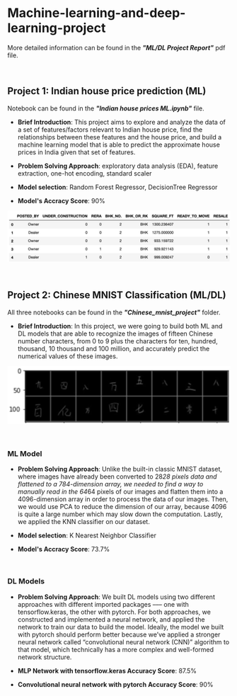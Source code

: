 # Machine-learning-and-deep-learning-project
More detailed information can be found in the ***"ML/DL Project Report"*** pdf file.

<br/>

## Project 1: Indian house price prediction (ML)
Notebook can be found in the ***"Indian house prices ML.ipynb"*** file.

- **Brief Introduction**: This project aims to explore and analyze the data of a set of features/factors relevant to Indian house price, find the relationships between these features and the house price, and build a machine learning model that is able to predict the approximate house prices in India given that set of features.

- **Problem Solving Approach**: exploratory data analysis (EDA), feature extraction, one-hot encoding, standard scaler
- **Model selection**: Random Forest Regressor, DecisionTree Regressor
- **Model's Accracy Score**: 90%

![](images/India.png)

<br/>

## Project 2: Chinese MNIST Classification (ML/DL)
All three notebooks can be found in the ***"Chinese_mnist_project"*** folder.
<br/>
- **Brief Introduction**: In this project, we were going to build both ML and DL models that are able to recognize the images of fifteen Chinese number characters, from 0 to 9 plus the characters for ten, hundred, thousand, 10 thousand and 100 million, and accurately predict the numerical values of these images.

![](images/China.png)

<br/>

### ML Model

- **Problem Solving Approach**: Unlike the built-in classic MNIST dataset, where images have already been converted to 28*28 pixels data and flattened to a 784-dimension array, we needed to find a way to manually read in the 64*64 pixels of our images and flatten them into a 4096-dimension array in order to process the data of our images. Then, we would use PCA to reduce the dimension of our array, because 4096 is quite a large number which may slow down the computation. Lastly, we applied the KNN classifier on our dataset.

- **Model selection**: K Nearest Neighbor Classifier

- **Model's Accracy Score**: 73.7% 

<br/>

### DL Models

- **Problem Solving Approach**: We built DL models using two different approaches with different imported packages ––– one with tensorflow.keras, the other with pytorch.
For both approaches, we constructed and implemented a neural network, and applied the network to train our data to build the model. Ideally, the model we built with pytorch should perform better because we’ve applied a stronger neural network called “convolutional neural network (CNN)” algorithm to that model, which technically has a more complex and well-formed network structure.

- **MLP Network with tensorflow.keras Accuracy Score**: 87.5%
- **Convolutional neural network with pytorch Accuracy Score**: 90% 
